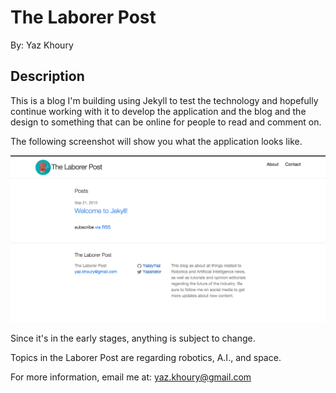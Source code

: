 # The Laborer Post

By: Yaz Khoury

## Description

This is a blog I'm building using Jekyll to test the technology and hopefully
continue working with it to develop the application and the blog and the
design to something that can be online for people to read and comment on.

The following screenshot will show you what the application looks like.

![blog preview](blog-prev.jpg)

Since it's in the early stages, anything is subject to change.

Topics in the Laborer Post are regarding robotics, A.I., and space.

For more information, email me at: yaz.khoury@gmail.com
